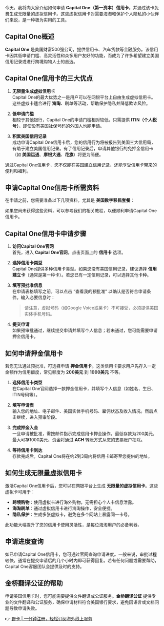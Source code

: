 今天，我将向大家介绍如何申请 **Capital One（第一资本）信用卡**，并通过该卡免费生成无限量的虚拟信用卡。这些虚拟信用卡对需要海淘和保护个人隐私的小伙伴们来说，是一种极为实用的工具。

## Capital One概述

**Capital One** 是美国财富500强公司，提供信用卡、汽车贷款等金融服务。该信用卡因其低申请门槛、高灵活性和众多用户友好的功能，而成为了许多希望建立美国信用记录或进行跨境购物人士的首选。

## Capital One信用卡的三大优点

1. **无限量生成虚拟信用卡**  
   Capital One的最大优势之一是用户可以在网银平台上自由生成虚拟信用卡。这些虚拟卡适合进行 **海淘**、刷单等活动，帮助保护隐私并降低欺诈风险。

2. **低申请门槛**  
   相较于其他银行，Capital One的申请门槛相对较低。只需提供 **ITIN（个人税号）**，即使没有美国社保号码的外国人也能申请。

3. **积累美国信用记录**  
   成功申请Capital One信用卡后，您的信用行为将被报告到美国三大信用局，有助于建立美国信用记录。有了信用记录后，申请其他银行的免押金信用卡（如 **美国运通**、**摩根大通**、**花旗**）将更为简便。

通过Capital One信用卡，您不仅能在美国建立信用记录，还能享受信用卡带来的便利和福利。

## 申请Capital One信用卡所需资料

在申请之前，您需要准备以下几项资料，尤其是 **美国数字移民套餐**：

如果您尚未获得这些资料，可以参考我们的相关教程，以便顺利申请Capital One信用卡。

## Capital One信用卡申请步骤

1. **访问Capital One官网**  
   首先，进入 **Capital One官网**，点击页面上的 **信用卡** 选项。

2. **选择信用卡类型**  
   Capital One提供多种信用卡类型。如果您没有美国信用记录，建议选择 **信用建立卡**（通常是第一种卡）。若您已有一定信用记录，可以选择其他卡种。

3. **填写预批准信息**  
   在申请表格填写之前，可以点击 “查看我的预批准” 以确认是否符合申请条件。输入必要信息时：

   > 请注意，虚拟号码（如Google Voice或莱卡）不可接受，必须提供美国实体手机号码。

4. **提交申请**  
   如果预审批通过，继续提交申请并填写个人信息；若未通过，您可能需要申请押金信用卡。

## 如何申请押金信用卡

若您无法通过预批准，可选择申请 **押金信用卡**。这类信用卡要求用户先存入一定金额作为信用额度，常见额度为 **200美元** 到 **1000美元** 不等。

1. **选择信用卡类型**  
   在Capital One官网选择一款押金信用卡，并填写个人信息（如姓名、生日、ITIN号码等）。

2. **填写申请表**  
   输入您的地址、电子邮件、美国实体手机号码、雇佣状态及收入情况。然后点击继续，进入预审阶段。

3. **完成押金入金**  
   一旦申请被批准，需按邮件指示完成信用卡押金操作。最低存款为200美元，最大可存1000美元，资金将通过 **ACH** 转账方式从您的支票账户扣除。

4. **等待信用卡到达**  
   存款完成后，Capital One将在约2到3周内将信用卡邮寄至您提供的地址。

## 如何生成无限量虚拟信用卡

激活Capital One信用卡后，您可以在网银平台上生成 **无限量的虚拟信用卡**。这些虚拟卡可用于：

- **跨境购物**：使用虚拟卡进行海外购物，无需担心个人卡信息泄露。
- **海淘刷单**：通过虚拟信用卡进行海淘操作，安全便捷。
- **隐私保护**：生成多张虚拟卡，避免在多个网站上暴露同一卡号。

此功能大幅提升了您的信用卡使用灵活性，是每位海淘用户的必备利器。

## 申请进度查询

如已申请Capital One信用卡，您可通过官网查询申请进度。一般来说，审批过程较快，通常在提交申请后的几个小时内即可获得回复。若有任何问题或需要帮助，Capital One客服团队会提供及时的支持。

## 金桥翻译公证的帮助

申请美国信用卡时，您可能需要提供文件翻译或公证服务。**金桥翻译公证** 提供专业的文件翻译和公证服务，确保申请材料符合美国银行要求，避免因语言或文档问题导致申请失败。

👉 [野卡 | 一分钟注册，轻松订阅海外线上服务](https://bit.ly/bewildcard)